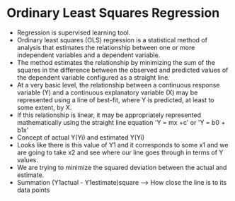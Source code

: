 # Ordinary Least Squares Regression

- Regression is supervised learning tool.
- Ordinary least squares (OLS) regression is a statistical method of analysis that estimates the relationship between one or more independent variables and a dependent variable.
- The method estimates the relationship by minimizing the sum of the squares in the difference between the observed and predicted values of the dependent variable configured as a straight line. 
- At a very basic level, the relationship between a continuous response variable (Y) and a continuous explanatory variable (X) may be represented using a line of best-fit, where Y is predicted, at least to some extent, by X.
- If this relationship is linear, it may be appropriately represented mathematically using the straight line equation 'Y = mx +c' or 
  'Y = b0 + b1x'
- Concept of actual Y(Yi) and estimated Y(Yi)
- Looks like there is this value of Y1 and it corresponds to some x1 and we are going to take x2 and see where our line goes through in terms of Y values.
- We are trying to minimize the squared deviation between the actual and estimate.
- Summation (Y1actual - Y1estimate)square --> How close the line is to its data points
